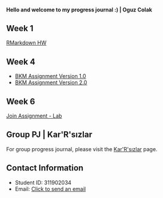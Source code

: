 #### Hello and welcome to my progress journal :) | Oguz Colak

## Week 1

[RMarkdown HW](https://oguzcolak.github.io/personal/oguz-colak-rmarkdown-homework.html)

## Week 4

* [BKM Assignment Version 1.0](https://oguzcolak.github.io/personal/oguz-colak-bkm-assignment.html)
* [BKM Assignment Version 2.0](https://oguzcolak.github.io/personal/oguz-colak-bkm-assignment-2.html)

## Week 6

[Join Assignment - Lab](https://oguzcolak.github.io/personal/week6-lab-join-assignment.html)

## Group PJ | Kar'R'sızlar

For group progress journal, please visit the [Kar'R'sızlar](https://pjournal.github.io/mef03g-Kar-R-sizlar/) page.

## Contact Information

* Student ID: 311902034
* Email: [Click to send an email](mailto:colako@mef.edu.tr)
